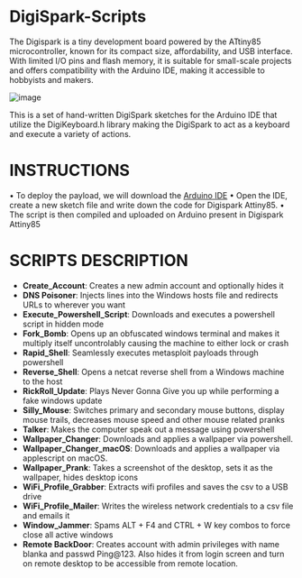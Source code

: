 # DigiSpark-Scripts
The Digispark is a tiny development board powered by the ATtiny85 microcontroller, known for its compact size, affordability, and USB interface. With limited I/O pins and flash memory, it is suitable for small-scale projects and offers compatibility with the Arduino IDE, making it accessible to hobbyists and makers.

![image](https://github.com/mishqatabid/DigiSpark-Scripts/assets/145700715/3b1f1c07-9e53-4504-a3b7-575ef13b3556)

This is a set of hand-written DigiSpark sketches for the Arduino IDE that utilize the DigiKeyboard.h library making the DigiSpark to act as a keyboard and execute a variety of actions.

# INSTRUCTIONS
• To deploy the payload, we will download the [Arduino IDE](https://www.arduino.cc/en/software)
• Open the IDE, create a new sketch file and write down the code for Digispark Attiny85.
• The script is then compiled and uploaded on Arduino present in Digispark Attiny85

# SCRIPTS DESCRIPTION

- **Create_Account**: Creates a new admin account and optionally hides it
- **DNS Poisoner**: Injects lines into the Windows hosts file and redirects URLs to wherever you want
- **Execute_Powershell_Script**: Downloads and executes a powershell script in hidden mode
- **Fork_Bomb**: Opens up an obfuscated windows terminal and makes it multiply itself uncontrolably causing the machine to either lock or crash
- **Rapid_Shell**: Seamlessly executes metasploit payloads through powershell
- **Reverse_Shell**: Opens a netcat reverse shell from a Windows machine to the host
- **RickRoll_Update**: Plays Never Gonna Give you up while performing a fake windows update
- **Silly_Mouse**: Switches primary and secondary mouse buttons, display mouse trails, decreases mouse speed and other mouse related pranks
- **Talker**: Makes the computer speak out a message using powershell
- **Wallpaper_Changer**: Downloads and applies a wallpaper via powershell.
- **Wallpaper_Changer_macOS**: Downloads and applies a wallpaper via applescript on macOS.
- **Wallpaper_Prank**: Takes a screenshot of the desktop, sets it as the wallpaper, hides desktop icons
- **WiFi_Profile_Grabber**: Extracts wifi profiles and saves the csv to a USB drive
- **WiFi_Profile_Mailer**: Writes the wireless network credentials to a csv file and emails it
- **Window_Jammer**: Spams ALT + F4 and CTRL + W key combos to force close all active windows
- **Remote BackDoor**: Creates account with admin privileges with name blanka and passwd Ping@123. Also hides it from login screen and turn on remote desktop to be accessible from remote location.
